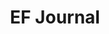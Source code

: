 ---
layout: page_list_gallery
title: "EF Journal"
category: journal
description: A travel diary. 
permalink: /journal/
sitemap:
  priority: 0.9
---